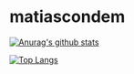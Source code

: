 # matiascondem
[![Anurag's github stats](https://github-readme-stats.vercel.app/api?username=matiascondem)](https://github.com/anuraghazra/github-readme-stats)

[![Top Langs](https://github-readme-stats.vercel.app/api/top-langs/?username=matiascondem&langs_count=8)](https://github.com/anuraghazra/github-readme-stats)